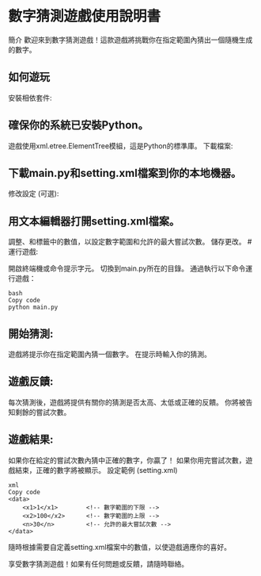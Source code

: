 # 數字猜測遊戲使用說明書
簡介
歡迎來到數字猜測遊戲！這款遊戲將挑戰你在指定範圍內猜出一個隨機生成的數字。

## 如何遊玩
安裝相依套件:

## 確保你的系統已安裝Python。
遊戲使用xml.etree.ElementTree模組，這是Python的標準庫。
下載檔案:

## 下載main.py和setting.xml檔案到你的本地機器。
修改設定 (可選):

## 用文本編輯器打開setting.xml檔案。
調整<x1>、<x2>和<n>標籤中的數值，以設定數字範圍和允許的最大嘗試次數。
儲存更改。
#運行遊戲:

開啟終端機或命令提示字元。
切換到main.py所在的目錄。
通過執行以下命令運行遊戲：
```
bash
Copy code
python main.py
```
## 開始猜測:

遊戲將提示你在指定範圍內猜一個數字。
在提示時輸入你的猜測。
## 遊戲反饋:

每次猜測後，遊戲將提供有關你的猜測是否太高、太低或正確的反饋。
你將被告知剩餘的嘗試次數。
## 遊戲結果:

如果你在給定的嘗試次數內猜中正確的數字，你贏了！
如果你用完嘗試次數，遊戲結束，正確的數字將被顯示。
設定範例 (setting.xml)
```
xml
Copy code
<data>
    <x1>1</x1>        <!-- 數字範圍的下限 -->
    <x2>100</x2>      <!-- 數字範圍的上限 -->
    <n>30</n>         <!-- 允許的最大嘗試次數 -->
</data>
```
隨時根據需要自定義setting.xml檔案中的數值，以使遊戲適應你的喜好。

享受數字猜測遊戲！如果有任何問題或反饋，請隨時聯絡。
